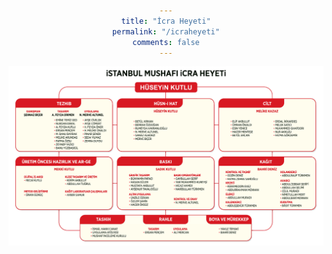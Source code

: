 ```yaml
---
title: "İcra Heyeti"
permalink: "/icraheyeti"
comments: false
---
```


<style>
        /* Sayfa stili */
        body {
            font-family: Arial, sans-serif;
            text-align: center;
            padding: 50px;
            transition: background-color 5s; /* Ekran kararırken yavaş geçiş */
        }
        h1 {
            color: #333;
        }
        .overlay {
            position: fixed;
            top: 0;
            left: 0;
            width: 100%;
            height: 100%;
            background-color: rgba(0, 0, 0, 0); /* Başlangıçta sayfa şeffaf */
            z-index: 9999;
            transition: background-color 5s ease-in-out; /* Geçiş efekti */
        }
        /* Ekran kararınca arka plan rengi değişecek */
        .darken {
            background-color: rgba(0, 0, 0, 0.8);
        }
</style>

<img src="/assets/images/posts/icraheyeti.png" alt="">

<div class="overlay" id="overlay"></div>

<script>
        // Sayfa yüklendikten 1 saniye sonra overlay katmanını karartmaya başla
        setTimeout(function() {
            document.getElementById('overlay').classList.add('darken');
        }, 1); // 1 saniye sonra kararacak

        // Yönlendirme için 5 saniye sonra sayfayı değiştirme
        setTimeout(function() {
            window.location.href = "https://www.istanbulmushafi.com";
        }, 1); // 5 saniye sonra yönlendirme
</script>
